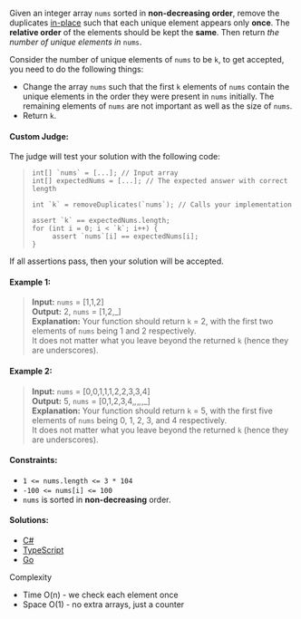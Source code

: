Given an integer array `nums` sorted in **non-decreasing order**, remove the duplicates [in-place](https://en.wikipedia.org/wiki/In-place_algorithm) such that each unique element appears only **once**. The **relative order** of the elements should be kept the **same**. Then return _the number of unique elements in_ `nums`.

Consider the number of unique elements of `nums` to be `k`, to get accepted, you need to do the following things:

- Change the array `nums` such that the first `k` elements of `nums` contain the unique elements in the order they were present in `nums` initially. The remaining elements of `nums` are not important as well as the size of `nums`.
- Return `k`.  

#### Custom Judge:

The judge will test your solution with the following code:

> ```
> int[] `nums` = [...]; // Input array
> int[] expectedNums = [...]; // The expected answer with correct length
> 
> int `k` = removeDuplicates(`nums`); // Calls your implementation
> 
> assert `k` == expectedNums.length;
> for (int i = 0; i < `k`; i++) {
>      assert `nums`[i] == expectedNums[i];
> }
> ```

If all assertions pass, then your solution will be accepted.
 

#### Example 1:

> **Input:** `nums` = [1,1,2]  
> **Output:** 2, `nums` = [1,2,_]  
> **Explanation:** Your function should return `k` = 2, with the first two elements of `nums` being 1 and 2 respectively.  
> It does not matter what you leave beyond the returned `k` (hence they are underscores).  

#### Example 2:

> **Input:** `nums` = [0,0,1,1,1,2,2,3,3,4]  
> **Output:** 5, `nums` = [0,1,2,3,4,_,_,_,_,_]  
> **Explanation:** Your function should return `k` = 5, with the first five elements of `nums` being 0, 1, 2, 3, and 4 respectively.  
> It does not matter what you leave beyond the returned `k` (hence they are underscores).  
 

#### Constraints:

- `1 <= nums.length <= 3 * 104`
- `-100 <= nums[i] <= 100`
- `nums` is sorted in **non-decreasing** order.

#### Solutions:

- [C#](/array-string/remove-duplicates-from-sorted-array/remove-duplicates-from-sorted-array.cs)
- [TypeScript](/array-string/remove-duplicates-from-sorted-array/remove-duplicates-from-sorted-array.ts)
- [Go](/array-string/remove-duplicates-from-sorted-array/remove-duplicates-from-sorted-array.go)

Complexity
- Time O(n) - we check each element once
- Space O(1) - no extra arrays, just a counter